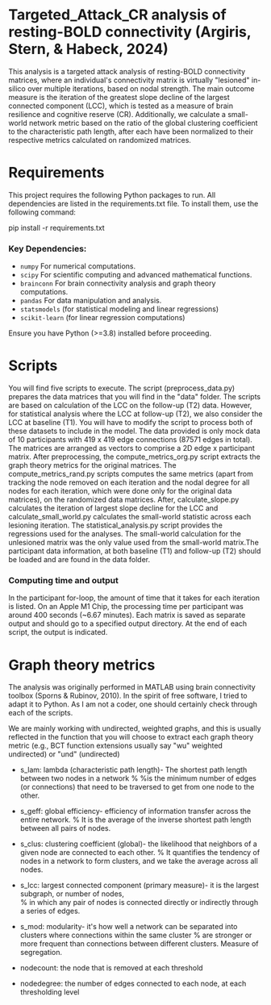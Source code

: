 # Targeted_Attack_CR analysis of resting-BOLD connectivity (Argiris, Stern, & Habeck, 2024)

This analysis is a targeted attack analysis of resting-BOLD connectivity matrices, where an individual's connectivity matrix is virtually "lesioned" in-silico over multiple iterations, based on nodal strength. The main outcome measure is the iteration of the greatest slope decline of the largest connected component (LCC), which is tested as a measure of brain resilience and cognitive reserve (CR). Additionally, we calculate a small-world network metric based on the ratio of the global clustering coefficient to the characteristic path length, after each have been normalized to their respective metrics calculated on randomized matrices. 

# Requirements
This project requires the following Python packages to run. All dependencies are listed in the requirements.txt file. To install them, use the following command:

pip install -r requirements.txt

### Key Dependencies:

- `numpy` For numerical computations.  
- `scipy` For scientific computing and advanced mathematical functions.  
- `brainconn` For brain connectivity analysis and graph theory computations.  
- `pandas` For data manipulation and analysis.  
- `statsmodels` (for statistical modeling and linear regressions)  
- `scikit-learn` (for linear regression computations)   

Ensure you have Python (>=3.8) installed before proceeding.  

# Scripts

You will find five scripts to execute. The script (preprocess_data.py) prepares the data matrices that you will find in the "data" folder. The scripts are based on calculation of the LCC on the follow-up (T2) data. However, for statistical analysis where the LCC at follow-up (T2), we also consider the LCC at baseline (T1). You will have to modify the script to process both of these datasets to include in the model.
The data provided is only mock data of 10 participants with 419 x 419 edge connections (87571 edges in total). The matrices are arranged as vectors to comprise a 2D edge x participant matrix. After preprocessing, the compute_metrics_org.py script extracts the graph theory metrics for the original matrices. The compute_metrics_rand.py scripts computes the same metrics (apart from tracking the node removed on each iteration and the nodal degree for all nodes for each iteration, which were done only for the original data matrices), on the randomized data matrices. After, calculate_slope.py calculates the iteration of largest slope decline for the LCC and calculate_small_world.py calculates the small-world statistic across each lesioning iteration.
The statistical_analysis.py script provides the regressions used for the analyses. The small-world calculation for the unlesioned matrix was the only value used from the small-world matrix.The participant data information, at both baseline (T1) and follow-up (T2) should be loaded and are found in the data folder. 

### Computing time and output

In the participant for-loop, the amount of time that it takes for each iteration is listed. On an Apple M1 Chip, the processing time per participant was around 400 seconds (~6.67 minutes). Each matrix is saved as separate output and should go to a specified output directory. At the end of each script, the output is indicated. 

# Graph theory metrics

The analysis was originally performed in MATLAB using brain connectivity toolbox (Sporns & Rubinov, 2010). In the spirit of free software, I tried to adapt it to Python. As I am not a coder, one should certainly check through each of the scripts.

We are mainly working with undirected, weighted graphs, and this is
usually reflected in the function that you will choose to extract each
graph theory metric (e.g., BCT function extensions usually say "wu"
weighted undirected) or "und" (undirected)

- s_lam: lambda (characteristic path length)- The shortest path length between two nodes in a network 
    % %is the minimum number of edges (or connections) that need to be traversed to get from one node to the other. 
    
- s_geff: global efficiency- efficiency of information transfer across the entire network. 
    %  It is  the average of the inverse shortest path length between all pairs of nodes.

- s_clus: clustering coefficient (global)- the likelihood that neighbors of a given node are connected to each other. 
    % It quantifies the tendency of nodes in a network to form clusters, and we take the average across all nodes. 

- s_lcc: largest connected component (primary measure)- it is the largest subgraph, or number of nodes,  
    % in which any pair of nodes is connected directly or indirectly through a series of edges.

- s_mod: modularity- it's how well a network can be separated into clusters where connections within the same cluster 
    % are stronger or more frequent than connections between different clusters. Measure of segregation.

- nodecount: the node that is removed at each threshold
    
- nodedegree: the number of edges connected to each node, at each thresholding level


